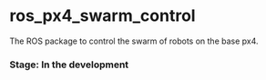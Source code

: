# ros_px4_swarm_control
The ROS package to control the swarm of robots on the base px4.  



### Stage: In the development
